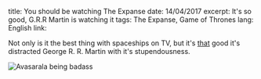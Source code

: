 title: You should be watching The Expanse
date: 14/04/2017
excerpt: It's so good, G.R.R Martin is watching it
tags: The Expanse, Game of Thrones
lang: English
link: 


Not only is it the best thing with spaceships on TV, but it's [that](http://grrm.livejournal.com/532962.html) good it's distracted George R. R. Martin with it's stupendousness.

![Avasarala being badass](../cdn/expanse-avasarala.gif)